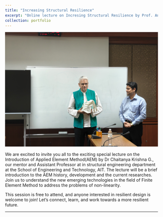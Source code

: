 ```yaml
---
title: "Increasing Structural Resilience"
excerpt: "Online lecture on Incresing Structural Resilience by Prof. Andrew Charleson"
collection: portfolio
---
```


<img src='../images/With_Dr_ Krishna.jpg'>

We are excited to invite you all to the exciting special lecture on the Introduction of Applied Element Method(AEM) by Dr Chaitanya Krishna G., our mentor and Assistant Professor at in structural engineering department at the School of Engineering and Technology, AIT. The lecture will be a brief introduction to the AEM history, development and the current researches.
Join us to understand the new emerging technologies in the field of Finite Element Method to address the problems of non-linearity.



This session is free to attend, and anyone interested in resilient design is welcome to join! Let’s connect, learn, and work towards a more resilient future. 

---
